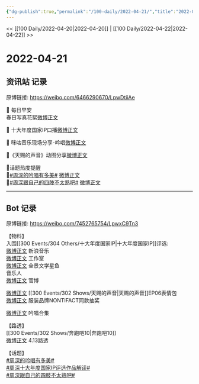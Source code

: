 ```yaml
---
{"dg-publish":true,"permalink":"/100-daily/2022-04-21/","title":"2022-04-21"}
---
```



<< [[100 Daily/2022-04-20\|2022-04-20]] | [[100 Daily/2022-04-22\|2022-04-22]] >>

# 2022-04-21

## 资讯站 记录

原博链接: https://weibo.com/6466290670/LpwDtiiAe

🌟 每日早安  
春日写真花絮[微博正文](https://m.weibo.cn/6466290670/4760611710304521)

🌟 十大年度国家IP口播[微博正文](https://m.weibo.cn/6466290670/4760632862180998)

🌟 咪咕音乐现场分享-吟唱[微博正文](https://m.weibo.cn/6466290670/4760642748416628)

🌟《天赐的声音》动图分享[微博正文](https://m.weibo.cn/6466290670/4760698796900369)

🌟话题热度提醒  
🌼[#周深的吟唱有多美#](https://s.weibo.com/weibo?q=%23%E5%91%A8%E6%B7%B1%E7%9A%84%E5%90%9F%E5%94%B1%E6%9C%89%E5%A4%9A%E7%BE%8E%23) [微博正文](https://m.weibo.cn/6466290670/4760685365428760)  
🌼[#周深跟自己的四肢不太熟吧#](https://s.weibo.com/weibo?q=%23%E5%91%A8%E6%B7%B1%E8%B7%9F%E8%87%AA%E5%B7%B1%E7%9A%84%E5%9B%9B%E8%82%A2%E4%B8%8D%E5%A4%AA%E7%86%9F%E5%90%A7%23) [微博正文](https://m.weibo.cn/6466290670/4760734074669654)

---
## Bot 记录

原博链接: https://weibo.com/7452765754/LpwxC9Tn3

【物料】  
入围[[300 Events/304 Others/十大年度国家IP\|十大年度国家IP]]评选:  
[微博正文](https://m.weibo.cn/1266269835/4760631272014037) 新浪音乐  
[微博正文](https://m.weibo.cn/7478855230/4760641703511166) 工作室  
[微博正文](https://m.weibo.cn/7738477510/4760633520423967) 全景文学星鱼  
[](https://m.weibo.cn/1852855013/4760631255761429) 音乐人  
[微博正文](https://m.weibo.cn/5508802293/4760663614557607) 官博

[微博正文](https://m.weibo.cn/1315706994/4760691652953984) [[300 Events/302 Shows/天赐的声音\|天赐的声音]]EP06表情包  
[微博正文](https://m.weibo.cn/7707892318/4760655607890600) 服装品牌NONTIFACT同款抽奖

[微博正文](https://m.weibo.cn/1867028705/4760626822121968) 吟唱合集

【路透】  
[[300 Events/302 Shows/奔跑吧10\|奔跑吧10]]  
[微博正文](https://m.weibo.cn/5122158435/4760642768081097) 4.13路透

【话题】  
[#周深的吟唱有多美#](https://s.weibo.com/weibo?q=%23%E5%91%A8%E6%B7%B1%E7%9A%84%E5%90%9F%E5%94%B1%E6%9C%89%E5%A4%9A%E7%BE%8E%23)  
[#周深十大年度国家IP评选作品解读#](https://s.weibo.com/weibo?q=%23%E5%91%A8%E6%B7%B1%E5%8D%81%E5%A4%A7%E5%B9%B4%E5%BA%A6%E5%9B%BD%E5%AE%B6IP%E8%AF%84%E9%80%89%E4%BD%9C%E5%93%81%E8%A7%A3%E8%AF%BB%23)  
[#周深跟自己的四肢不太熟吧#](https://s.weibo.com/weibo?q=%23%E5%91%A8%E6%B7%B1%E8%B7%9F%E8%87%AA%E5%B7%B1%E7%9A%84%E5%9B%9B%E8%82%A2%E4%B8%8D%E5%A4%AA%E7%86%9F%E5%90%A7%23)
